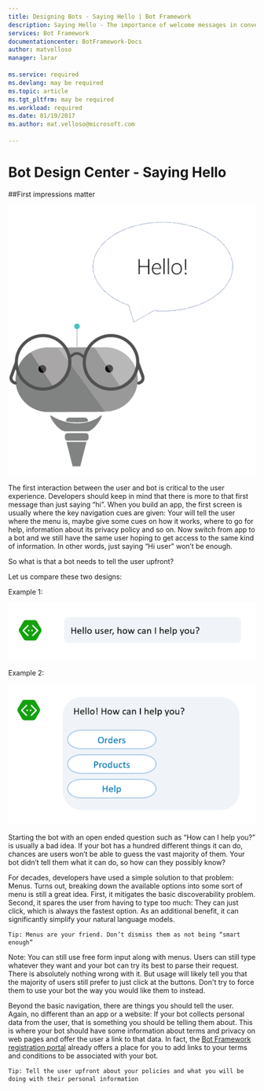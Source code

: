 ```yaml
---
title: Designing Bots - Saying Hello | Bot Framework
description: Saying Hello - The importance of welcome messages in conversational applications
services: Bot Framework
documentationcenter: BotFramework-Docs
author: matvelloso
manager: larar

ms.service: required
ms.devlang: may be required
ms.topic: article
ms.tgt_pltfrm: may be required
ms.workload: required
ms.date: 01/19/2017
ms.author: mat.velloso@microsoft.com

---
```

# Bot Design Center - Saying Hello



##First impressions matter


![bot](../../media/designing-bots/core/hello-bot.png)

The first interaction between the user and bot is critical to the user experience. Developers should keep in mind that there is more to that first message than just saying “hi”. When you build an app, the first screen is usually where the key navigation cues are given: Your will tell the user where the menu is, maybe give some cues on how it works, where to go for help, information about its privacy policy and so on. Now switch from app to a bot and we still have the same user hoping to get access to the same kind of information. In other words, just saying “Hi user” won’t be enough.

So what is that a bot needs to tell the user upfront?

Let us compare these two designs:

Example 1:

![bot](../../media/designing-bots/core/hello1.png)


Example 2:

![bot](../../media/designing-bots/core/hello2.png)


Starting the bot with an open ended question such as “How can I help you?” is usually a bad idea. If your bot has a hundred different things it can do, chances are users won’t be able to guess the vast majority of them. Your bot didn’t tell them what it can do, so how can they possibly know? 

For decades, developers have used a simple solution to that problem: Menus. Turns out, breaking down the available options into some sort of menu is still a great idea. First, it mitigates the basic discoverability problem. Second, it spares the user from having to type too much: They can just click, which is always the fastest option. As an additional benefit, it can significantly simplify your natural language models.

	Tip: Menus are your friend. Don’t dismiss them as not being “smart enough”


Note: You can still use free form input along with menus. Users can still type whatever they want and your bot can try its best to parse their request. There is absolutely nothing wrong with it. But usage will likely tell you that the majority of users still prefer to just click at the buttons. Don't try to force them to use your bot the way you would like them to instead.

Beyond the basic navigation, there are things you should tell the user. Again, no different than an app or a website: If your bot collects personal data from the user, that is something you should be telling them about. This is where your bot should have some information about terms and privacy on web pages and offer the user a link to that data. In fact, the [Bot Framework registration portal](https://dev.botframework.com/) already offers a place for you to add links to your terms and conditions to be associated with your bot. 

	Tip: Tell the user upfront about your policies and what you will be doing with their personal information




